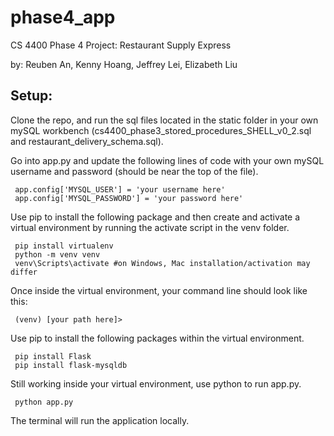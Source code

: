 # phase4_app
CS 4400 Phase 4 Project: Restaurant Supply Express

by: Reuben An, Kenny Hoang, Jeffrey Lei, Elizabeth Liu 
 
## Setup:
Clone the repo, and run the sql files located in the static folder in your own mySQL workbench (cs4400_phase3_stored_procedures_SHELL_v0_2.sql and restaurant_delivery_schema.sql).

Go into app.py and update the following lines of code with your own mySQL username and password (should be near the top of the file).
```
 app.config['MYSQL_USER'] = 'your username here'
 app.config['MYSQL_PASSWORD'] = 'your password here'
```
Use pip to install the following package and then create and activate a virtual environment by running the activate script in the venv folder.
```
 pip install virtualenv
 python -m venv venv
 venv\Scripts\activate #on Windows, Mac installation/activation may differ
```
Once inside the virtual environment, your command line should look like this:
```
 (venv) [your path here]>
```
Use pip to install the following packages within the virtual environment.
```
 pip install Flask
 pip install flask-mysqldb
```
Still working inside your virtual environment, use python to run app.py.
```
 python app.py
```
The terminal will run the application locally.
